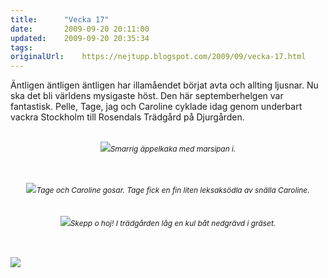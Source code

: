 ```yaml
---
title:		"Vecka 17"
date:		2009-09-20 20:11:00
updated:	2009-09-20 20:35:34
tags: 	
originalUrl:	https://nejtupp.blogspot.com/2009/09/vecka-17.html
---
```


Äntligen äntligen äntligen har illamåendet börjat avta och allting ljusnar. Nu ska det bli världens mysigaste höst. Den här septemberhelgen var fantastisk. Pelle, Tage, jag och Caroline cyklade idag genom underbart vackra Stockholm till Rosendals Trädgård på Djurgården.<br><br><div style="text-align: center;"><img src="../../../../img/_MG_8579_1024pix.jpg"><span style="font-size:85%;"><span style="font-style: italic;">Smarrig äppelkaka med marsipan i.<br><br><br></span></span></div><br><div style="text-align: center;"><img src="../../../../img/_MG_8586_1024pix.jpg"><span style="font-size:85%;"><span style="font-style: italic;">Tage och Caroline gosar. Tage fick en fin liten leksaksödla av snälla Caroline.</span><br></span></div><br><br><div style="text-align: center;"><img src="../../../../img/_MG_8596_1024pix.jpg"><span style="font-size:85%;"><span style="font-style: italic;">Skepp o hoj! I trädgården låg en kul båt nedgrävd i gräset.<br><br><br></span></span></div><br><img src="../../../../img/_MG_8602_1024pix.jpg">
<!-- no comments on this post -->